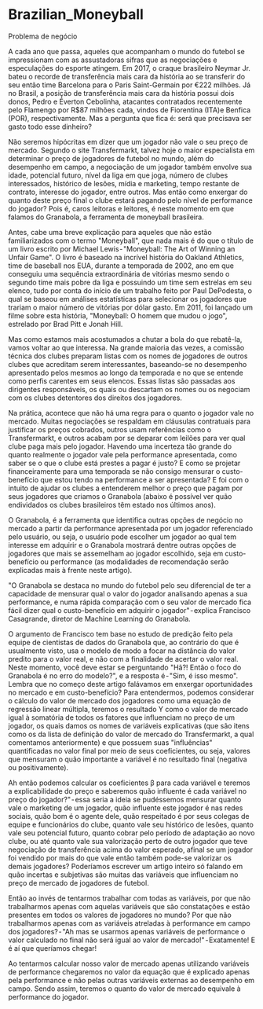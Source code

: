 # Brazilian_Moneyball

Problema de negócio

A cada ano que passa, aqueles que acompanham o mundo do futebol se impressionam com as assustadoras sifras que as negociações e especulações do esporte atingem. Em 2017, o craque brasileiro Neymar Jr. bateu o recorde de transferência mais cara da história ao se transferir do seu então time Barcelona para o Paris Saint-Germain por €222 milhões. Já no Brasil, a posição de transferência mais cara da história possui dois donos, Pedro e Éverton Cebolinha, atacantes contratados recentemente pelo Flamengo por R$87 milhões cada, vindos de Fiorentina (ITA)e Benfica (POR), respectivamente. Mas a pergunta que fica é: será que precisava ser gasto todo esse dinheiro?

Não seremos hipócritas em dizer que um jogador não vale o seu preço de mercado. Segundo o site Transfermarkt, talvez hoje o maior especialista em determinar o preço de jogadores de futebol no mundo, além do desempenho em campo, a negociação de um jogador também envolve sua idade, potencial futuro, nível da liga em que joga, número de clubes interessados, histórico de lesões, mídia e marketing, tempo restante de contrato, interesse do jogador, entre outros. Mas então como enxergar do quanto deste preço final o clube estará pagando pelo nível de performance do jogador? Pois é, caros leitoras e leitores, é neste momento em que falamos do Granabola, a ferramenta de moneyball brasileira.

Antes, cabe uma breve explicação para aqueles que não estão familiarizados com o termo "Moneyball", que nada mais é do que o título de um livro escrito por Michael Lewis - "Moneyball: The Art of Winning an Unfair Game". O livro é baseado na incrível história do Oakland Athletics, time de baseball nos EUA, durante a temporada de 2002, ano em que conseguiu uma sequência extraordinária de vitórias mesmo sendo o segundo time mais pobre da liga e possuindo um time sem estrelas em seu elenco, tudo por conta do início de um trabalho feito por Paul DePodesta, o qual se baseou em análises estatísticas para selecionar os jogadores que trariam o maior número de vitórias por dólar gasto. Em 2011, foi lançado um filme sobre esta história, "Moneyball: O homem que mudou o jogo", estrelado por Brad Pitt e Jonah Hill.

Mas como estamos mais acostumados a chutar a bola do que rebatê-la, vamos voltar ao que interessa. Na grande maioria das vezes, a comissão técnica dos clubes preparam listas com os nomes de jogadores de outros clubes que acreditam serem interessantes, baseando-se no desempenho apresentado pelos mesmos ao longo da temporada e no que se entende como perfis carentes em seus elencos. Essas listas são passadas aos dirigentes responsáveis, os quais ou descartam os nomes ou os negociam com os clubes detentores dos direitos dos jogadores.

Na prática, acontece que não há uma regra para o quanto o jogador vale no mercado. Muitas negociações se respaldam em cláusulas contratuais para justificar os preços cobrados, outros usam referências como o Transfermarkt, e outros acabam por se deparar com leilões para ver qual clube paga mais pelo jogador. Havendo uma incerteza tão grande do quanto realmente o jogador vale pela performance apresentada, como saber se o que o clube está prestes a pagar é justo? E como se projetar financeiramente para uma temporada se não consigo mensurar o custo-benefício que estou tendo na performance a ser apresentada? E foi com o intuito de ajudar os clubes a entenderem melhor o preço que pagam por seus jogadores que criamos o Granabola (abaixo é possível ver quão endividados os clubes brasileiros têm estado nos últimos anos).

O Granabola, é a ferramenta que identifica outras opções de negócio no mercado a partir da performance apresentada por um jogador referenciado pelo usuário, ou seja, o usuário pode escolher um jogador ao qual tem interesse em adquirir e o Granabola mostrará dentre outras opções de jogadores que mais se assemelham ao jogador escolhido, seja em custo-benefício ou performance (as modalidades de recomendação serão explicadas mais à frente neste artigo).

"O Granabola se destaca no mundo do futebol pelo seu diferencial de ter a capacidade de mensurar qual o valor do jogador analisando apenas a sua performance, e numa rápida comparação com o seu valor de mercado fica fácil dizer qual o custo-benefício em adquirir o jogador" - explica Francisco Casagrande, diretor de Machine Learning do Granabola.

O argumento de Francisco tem base no estudo de predição feito pela equipe de cientistas de dados do Granabola que, ao contrário do que é usualmente visto, usa o modelo de modo a focar na distância do valor predito para o valor real, e não com a finalidade de acertar o valor real. Neste momento, você deve estar se perguntando "Hã?! Então o foco do Granabola é no erro do modelo?", e a resposta é - "Sim, é isso mesmo". Lembra que no começo deste artigo falávamos em enxergar oportunidades no mercado e em custo-benefício? Para entendermos, podemos considerar o cálculo do valor de mercado dos jogadores como uma equação de regressão linear múltipla, teremos o resultado Y como o valor de mercado igual à somatória de todos os fatores que influenciam no preço de um jogador, os quais damos os nomes de variáveis explicativas (que são itens como os da lista de definição do valor de mercado do Transfermarkt, a qual comentamos anteriormente) e que possuem suas "influências" quantificadas no valor final por meio de seus coeficientes, ou seja, valores que mensuram o quão importante a variável é no resultado final (negativa ou positivamente).

Ah então podemos calcular os coeficientes β para cada variável e teremos a explicabilidade do preço e saberemos quão influente é cada variável no preço do jogador?" - essa seria a ideia se pudéssemos mensurar quanto vale o marketing de um jogador, quão influente este jogador é nas redes sociais, quão bom é o agente dele, quão respeitado é por seus colegas de equipe e funcionários do clube, quanto vale seu histórico de lesões, quanto vale seu potencial futuro, quanto cobrar pelo período de adaptação ao novo clube, ou até quanto vale sua valorização perto de outro jogador que teve negociação de transferência acima do valor esperado, afinal se um jogador foi vendido por mais do que vale então também pode-se valorizar os demais jogadores? Poderíamos escrever um artigo inteiro só falando em quão incertas e subjetivas são muitas das variáveis que influenciam no preço de mercado de jogadores de futebol.

Então ao invés de tentarmos trabalhar com todas as variáveis, por que não trabalharmos apenas com aquelas variáveis que são constatações e estão presentes em todos os valores de jogadores no mundo? Por que não trabalharmos apenas com as variáveis atreladas à performance em campo dos jogadores? - "Ah mas se usarmos apenas variáveis de performance o valor calculado no final não será igual ao valor de mercado!" - Exatamente! E é aí que queríamos chegar!

Ao tentarmos calcular nosso valor de mercado apenas utilizando variáveis de performance chegaremos no valor da equação que é explicado apenas pela performance e não pelas outras variáveis externas ao desempenho em campo. Sendo assim, teremos o quanto do valor de mercado equivale à performance do jogador.
